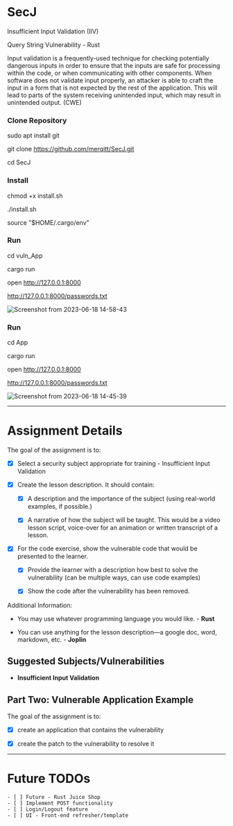 # SecJ

Insufficient Input Validation (IIV)

Query String Vulnerability - Rust

Input validation is a frequently-used technique for checking potentially dangerous inputs in order to ensure that the inputs are safe for processing within the code, or when communicating with other components. When software does not validate input properly, an attacker is able to craft the input in a form that is not expected by the rest of the application. This will lead to parts of the system receiving unintended input, which may result in unintended output. (CWE)


### Clone Repository 

sudo apt install git

git clone https://github.com/merqitt/SecJ.git 

cd SecJ

### Install

chmod +x install.sh

./install.sh

source "$HOME/.cargo/env"

### Run

cd vuln_App

cargo run 

open http://127.0.0.1:8000

http://127.0.0.1:8000/passwords.txt

![Screenshot from 2023-06-18 14-58-43](https://github.com/merqitt/SecJ/assets/90560259/c4de92ff-e81b-4dcd-b7bf-6c47b9283cb0)


### Run

cd App  

cargo run 

open http://127.0.0.1:8000

http://127.0.0.1:8000/passwords.txt

![Screenshot from 2023-06-18 14-45-39](https://github.com/merqitt/SecJ/assets/90560259/1562d9e4-396d-47db-8939-a3d4060f4a62)

__________________________________________________________________________________________________________________________________________________________________________________

# Assignment Details

The goal of the assignment is to:

- [x] Select a security subject appropriate for training - Insufficient Input Validation
    
- [x] Create the lesson description. It should contain:
    
    - [x] A description and the importance of the subject (using real-world examples, if possible.)
        
    - [x] A narrative of how the subject will be taught. This would be a video lesson script, voice-over for an animation or written transcript of a lesson.
        
- [x] For the code exercise, show the vulnerable code that would be presented to the learner.
    
    - [x] Provide the learner with a description how best to solve the vulnerability (can be multiple ways, can use code examples)
        
    - [x] Show the code after the vulnerability has been removed.
        

Additional Information:

- You may use whatever programming language you would like. - **Rust**
    
- You can use anything for the lesson description—a google doc, word, markdown, etc. - **Joplin**
    

## Suggested Subjects/Vulnerabilities

- **Insufficient Input Validation**

## Part Two: Vulnerable Application Example

The goal of the assignment is to:

- [x] create an application that contains the vulnerability
    
- [x] create the patch to the vulnerability to resolve it

_____________________________________________________________________________________________________________________________________________

# Future TODOs

    - [ ] Future - Rust Juice Shop
    - [ ] Implement POST functionality
    - [ ] Login/Logout feature
    - [ ] UI - Front-end refresher/template
